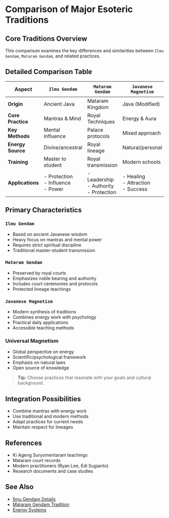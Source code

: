 # Comparison of Major Esoteric Traditions

## Core Traditions Overview
This comparison examines the key differences and similarities between `Ilmu Gendam`, `Mataram Gendam`, and related practices.

## Detailed Comparison Table

| Aspect | `Ilmu Gendam` | `Mataram Gendam` | `Javanese Magnetism` | Universal Magnetism |
|--------|---------------|------------------|---------------------|-------------------|
| **Origin** | Ancient Java | Mataram Kingdom | Java (Modified) | Global/Western |
| **Core Practice** | Mantras & Mind | Royal Techniques | Energy & Aura | Universal Energy |
| **Key Methods** | Mental influence | Palace protocols | Mixed approach | Scientific approach |
| **Energy Source** | Divine/ancestral | Royal lineage | Natural/personal | Universal field |
| **Training** | Master to student | Royal transmission | Modern schools | Open teaching |
| **Applications** | - Protection<br>- Influence<br>- Power | - Leadership<br>- Authority<br>- Protection | - Healing<br>- Attraction<br>- Success | - Healing<br>- Manifestation<br>- Growth |

## Primary Characteristics

### `Ilmu Gendam`
- Based on ancient Javanese wisdom
- Heavy focus on mantras and mental power
- Requires strict spiritual discipline
- Traditional master-student transmission

### `Mataram Gendam`
- Preserved by royal courts
- Emphasizes noble bearing and authority
- Includes court ceremonies and protocols
- Protected lineage teachings

### `Javanese Magnetism`
- Modern synthesis of traditions
- Combines energy work with psychology
- Practical daily applications
- Accessible teaching methods

### Universal Magnetism
- Global perspective on energy
- Scientific/psychological framework
- Emphasis on natural laws
- Open source of knowledge

> **Tip:**
> Choose practices that resonate with your goals and cultural background.

## Integration Possibilities
- Combine mantras with energy work
- Use traditional and modern methods
- Adapt practices for current needs
- Maintain respect for lineages

## References
- Ki Ageng Suryomentaram teachings
- Mataram court records
- Modern practitioners (Ryan Lee, Edi Sugianto)
- Research documents and case studies

## See Also
- [Ilmu Gendam Details](ilmu_gendam.md)
- [Mataram Gendam Tradition](mataram_gendam.md)
- [Energy Systems](../02_energy_systems/energy_anatomy.md)
